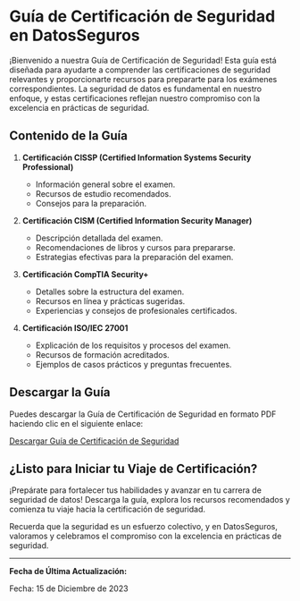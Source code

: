 # Guía de Certificación de Seguridad en DatosSeguros

¡Bienvenido a nuestra Guía de Certificación de Seguridad! Esta guía está diseñada para ayudarte a comprender las certificaciones de seguridad relevantes y proporcionarte recursos para prepararte para los exámenes correspondientes. La seguridad de datos es fundamental en nuestro enfoque, y estas certificaciones reflejan nuestro compromiso con la excelencia en prácticas de seguridad.

## Contenido de la Guía

1. **Certificación CISSP (Certified Information Systems Security Professional)**
   - Información general sobre el examen.
   - Recursos de estudio recomendados.
   - Consejos para la preparación.

2. **Certificación CISM (Certified Information Security Manager)**
   - Descripción detallada del examen.
   - Recomendaciones de libros y cursos para prepararse.
   - Estrategias efectivas para la preparación del examen.

3. **Certificación CompTIA Security+**
   - Detalles sobre la estructura del examen.
   - Recursos en línea y prácticas sugeridas.
   - Experiencias y consejos de profesionales certificados.

4. **Certificación ISO/IEC 27001**
   - Explicación de los requisitos y procesos del examen.
   - Recursos de formación acreditados.
   - Ejemplos de casos prácticos y preguntas frecuentes.

## Descargar la Guía

Puedes descargar la Guía de Certificación de Seguridad en formato PDF haciendo clic en el siguiente enlace:

[Descargar Guía de Certificación de Seguridad](enlace-descarga-pdf)

## ¿Listo para Iniciar tu Viaje de Certificación?

¡Prepárate para fortalecer tus habilidades y avanzar en tu carrera de seguridad de datos! Descarga la guía, explora los recursos recomendados y comienza tu viaje hacia la certificación de seguridad.

Recuerda que la seguridad es un esfuerzo colectivo, y en DatosSeguros, valoramos y celebramos el compromiso con la excelencia en prácticas de seguridad.

---

**Fecha de Última Actualización:**
   
Fecha: 15 de Diciembre de 2023
